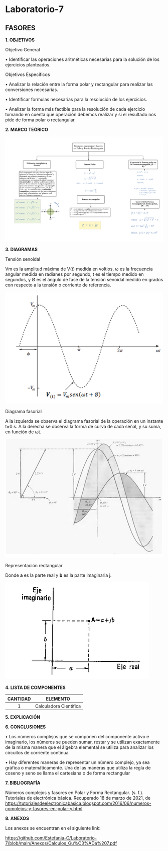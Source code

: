 # Laboratorio-7

## FASORES

**1. OBJETIVOS**

Objetivo General

•	Identificar las operaciones aritméticas necesarias para la solución de los ejercicios planteados.

Objetivos Específicos

•	Analizar la relación entre la forma polar y rectangular   para realizar las conversiones necesarias.

•	Identificar formulas necesarias para la resolución de los ejercicios.

•	Analizar la forma más factible para la resolución de cada ejercicio tomando en cuenta que operación debemos realizar y si el resultado nos pide de forma polar o rectangular.

**2. MARCO TEÓRICO**

![.](https://github.com/Estefania-O/Laboratorio-7/blob/main/img/Mapa_Fasores.png)

**3. DIAGRAMAS**

Tensión senoidal

Vm es la amplitud máxima de V(t) medida en voltios, ω es la frecuencia angular medida en radianes por segundo, t es el tiempo medido en segundos, y Ø es el ángulo de fase de la tensión senoidal medido en grados con respecto a la tensión o corriente de referencia.

![.](https://github.com/Estefania-O/Laboratorio-7/blob/main/img/Tension_senoidal.png)

Diagrama fasorial 

A la izquierda se observa el diagrama fasorial de la operación en un instante t=0 s. A la derecha se observa la forma de curva de cada señal, y su suma, en función de ωt.

![.](https://github.com/Estefania-O/Laboratorio-7/blob/main/img/Diagrama_Fasorial.png)

Representación rectangular 

Donde **a** es la parte real y **b** es la parte imaginaria j.

![.](https://github.com/Estefania-O/Laboratorio-7/blob/main/img/Representacion_Rectangular.png)

**4. LISTA DE COMPONENTES**

|**CANTIDAD**|**ELEMENTO**|
|:----:|:----:|
|1|Calculadora Científica|

**5. EXPLICACIÓN**

**6. CONCLUSIONES**

•	Los números complejos que se componen del componente activo e imaginario, los  números se pueden sumar, restar y se utilizan exactamente de la misma manera que el álgebra elemental se utiliza para analizar los circuitos de corriente continua

•	Hay diferentes maneras de representar un número complejo, ya sea gráfica o matemáticamente. Una de las maneras que utiliza la regla de coseno y seno se llama el cartesiana o de forma rectangular

**7. BIBLIOGRAFÍA**

Números complejos y fasores en Polar y Forma Rectangular. (s. f.). Tutoriales de electrónica básica. Recuperado 18 de marzo de 2021, de https://tutorialesdeelectronicabasica.blogspot.com/2016/06/numeros-complejos-y-fasores-en-polar-y.html

**8. ANEXOS**

Los anexos se encuentran en el siguiente link:

https://github.com/Estefania-O/Laboratorio-7/blob/main/Anexos/Calculos_Gu%C3%ADa%207.pdf
